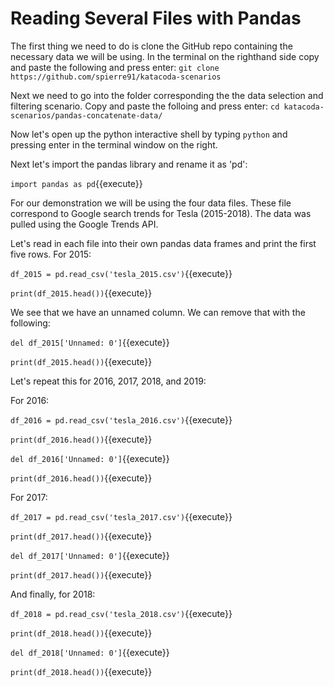 # Reading Several Files with Pandas
The first thing we need to do is clone the GitHub repo containing the necessary data we will be using. In the terminal on the righthand side copy and paste the following and press enter:
`git clone https://github.com/spierre91/katacoda-scenarios`

Next we need to go into the folder corresponding the the data selection and filtering scenario. Copy and paste the folloing and press enter:
`cd katacoda-scenarios/pandas-concatenate-data/`

Now let's open up the python interactive shell by typing `python` and pressing enter in the terminal window on the right.

Next let's import the pandas library and rename it as 'pd':

`import pandas as pd`{{execute}}

For our demonstration we will be using the four data files. These file correspond to Google search trends for Tesla (2015-2018). The data was pulled using the Google Trends API. 

Let's read in each file into their own pandas data frames and print the first five rows. For 2015:

`df_2015 = pd.read_csv('tesla_2015.csv')`{{execute}}

`print(df_2015.head())`{{execute}}

We see that we have an unnamed column. We can remove that with the following:

`del df_2015['Unnamed: 0']`{{execute}}

`print(df_2015.head())`{{execute}}

Let's repeat this for 2016, 2017, 2018, and 2019:

For 2016:

`df_2016 = pd.read_csv('tesla_2016.csv')`{{execute}}

`print(df_2016.head())`{{execute}}

`del df_2016['Unnamed: 0']`{{execute}}

`print(df_2016.head())`{{execute}}


For 2017:

`df_2017 = pd.read_csv('tesla_2017.csv')`{{execute}}

`print(df_2017.head())`{{execute}}

`del df_2017['Unnamed: 0']`{{execute}}

`print(df_2017.head())`{{execute}}


And finally, for 2018:

`df_2018 = pd.read_csv('tesla_2018.csv')`{{execute}}

`print(df_2018.head())`{{execute}}

`del df_2018['Unnamed: 0']`{{execute}}

`print(df_2018.head())`{{execute}}


